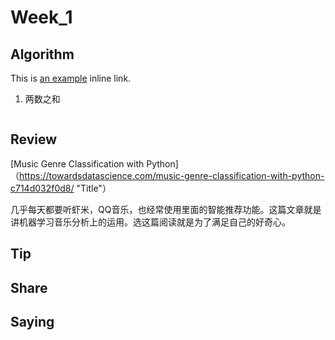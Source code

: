 # Week_1 

## Algorithm

This is [an example](http://example.com/ "Title") inline link.
1. 两数之和
```

```
    
## Review 
[Music Genre Classification with Python]（https://towardsdatascience.com/music-genre-classification-with-python-c714d032f0d8/ "Title"）

几乎每天都要听虾米，QQ音乐，也经常使用里面的智能推荐功能。这篇文章就是讲机器学习音乐分析上的运用。选这篇阅读就是为了满足自己的好奇心。

## Tip 

## Share 


## Saying
 
